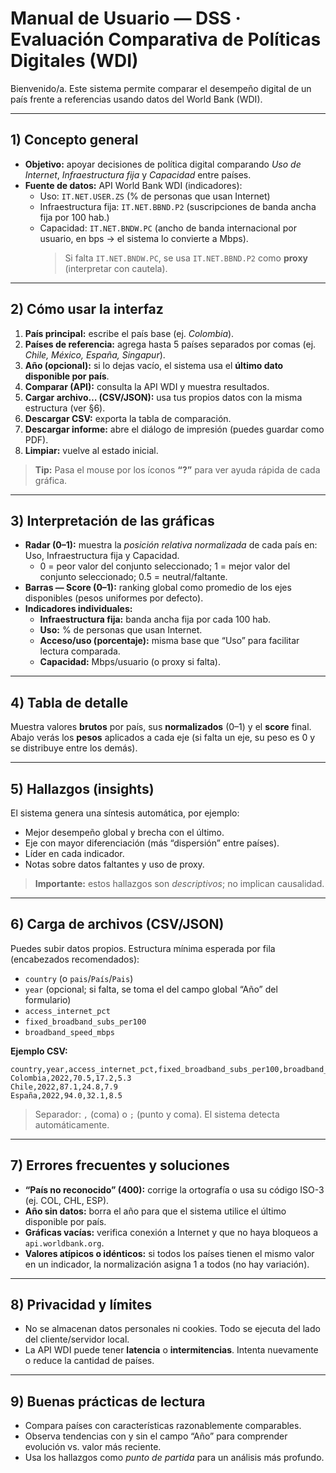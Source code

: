 # Manual de Usuario — DSS · Evaluación Comparativa de Políticas Digitales (WDI)

Bienvenido/a. Este sistema permite comparar el desempeño digital de un país frente a referencias usando datos del World Bank (WDI).

---

## 1) Concepto general
- **Objetivo:** apoyar decisiones de política digital comparando *Uso de Internet*, *Infraestructura fija* y *Capacidad* entre países.
- **Fuente de datos:** API World Bank WDI (indicadores):
  - Uso: `IT.NET.USER.ZS` (% de personas que usan Internet)
  - Infraestructura fija: `IT.NET.BBND.P2` (suscripciones de banda ancha fija por 100 hab.)
  - Capacidad: `IT.NET.BNDW.PC` (ancho de banda internacional por usuario, en bps → el sistema lo convierte a Mbps).  
    > Si falta `IT.NET.BNDW.PC`, se usa `IT.NET.BBND.P2` como **proxy** (interpretar con cautela).

---

## 2) Cómo usar la interfaz
1. **País principal:** escribe el país base (ej. *Colombia*).
2. **Países de referencia:** agrega hasta 5 países separados por comas (ej. *Chile, México, España, Singapur*).
3. **Año (opcional):** si lo dejas vacío, el sistema usa el **último dato disponible por país**.
4. **Comparar (API):** consulta la API WDI y muestra resultados.
5. **Cargar archivo… (CSV/JSON):** usa tus propios datos con la misma estructura (ver §6).
6. **Descargar CSV:** exporta la tabla de comparación.
7. **Descargar informe:** abre el diálogo de impresión (puedes guardar como PDF).
8. **Limpiar:** vuelve al estado inicial.

> **Tip:** Pasa el mouse por los íconos **“?”** para ver ayuda rápida de cada gráfica.

---

## 3) Interpretación de las gráficas
- **Radar (0–1):** muestra la *posición relativa normalizada* de cada país en: Uso, Infraestructura fija y Capacidad.  
  - 0 = peor valor del conjunto seleccionado; 1 = mejor valor del conjunto seleccionado; 0.5 = neutral/faltante.
- **Barras — Score (0–1):** ranking global como promedio de los ejes disponibles (pesos uniformes por defecto).
- **Indicadores individuales:**
  - **Infraestructura fija:** banda ancha fija por cada 100 hab.
  - **Uso:** % de personas que usan Internet.
  - **Acceso/uso (porcentaje):** misma base que “Uso” para facilitar lectura comparada.
  - **Capacidad:** Mbps/usuario (o proxy si falta).

---

## 4) Tabla de detalle
Muestra valores **brutos** por país, sus **normalizados** (0–1) y el **score** final. Abajo verás los **pesos** aplicados a cada eje (si falta un eje, su peso es 0 y se distribuye entre los demás).

---

## 5) Hallazgos (insights)
El sistema genera una síntesis automática, por ejemplo:
- Mejor desempeño global y brecha con el último.
- Eje con mayor diferenciación (más “dispersión” entre países).
- Líder en cada indicador.
- Notas sobre datos faltantes y uso de proxy.

> **Importante:** estos hallazgos son *descriptivos*; no implican causalidad.

---

## 6) Carga de archivos (CSV/JSON)
Puedes subir datos propios. Estructura mínima esperada por fila (encabezados recomendados):
- `country` (o `pais`/`País`/`Pais`)
- `year` (opcional; si falta, se toma el del campo global “Año” del formulario)
- `access_internet_pct`
- `fixed_broadband_subs_per100`
- `broadband_speed_mbps`

**Ejemplo CSV:**
```csv
country,year,access_internet_pct,fixed_broadband_subs_per100,broadband_speed_mbps
Colombia,2022,70.5,17.2,5.3
Chile,2022,87.1,24.8,7.9
España,2022,94.0,32.1,8.5
```

> Separador: `,` (coma) o `;` (punto y coma). El sistema detecta automáticamente.

---

## 7) Errores frecuentes y soluciones
- **“País no reconocido” (400):** corrige la ortografía o usa su código ISO-3 (ej. COL, CHL, ESP).
- **Año sin datos:** borra el año para que el sistema utilice el último disponible por país.
- **Gráficas vacías:** verifica conexión a Internet y que no haya bloqueos a `api.worldbank.org`.
- **Valores atípicos o idénticos:** si todos los países tienen el mismo valor en un indicador, la normalización asigna 1 a todos (no hay variación).

---

## 8) Privacidad y límites
- No se almacenan datos personales ni cookies. Todo se ejecuta del lado del cliente/servidor local.
- La API WDI puede tener **latencia** o **intermitencias**. Intenta nuevamente o reduce la cantidad de países.

---

## 9) Buenas prácticas de lectura
- Compara países con características razonablemente comparables.
- Observa tendencias con y sin el campo “Año” para comprender evolución vs. valor más reciente.
- Usa los hallazgos como *punto de partida* para un análisis más profundo.
